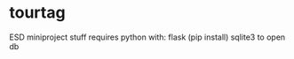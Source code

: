 # tourtag
ESD miniproject stuff
requires
  python with:
    flask (pip install)
  sqlite3 to open db
